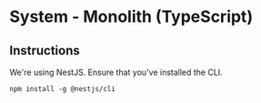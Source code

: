 # System - Monolith (TypeScript)

## Instructions

We're using NestJS. Ensure that you've installed the CLI.

```shell
npm install -g @nestjs/cli
```

